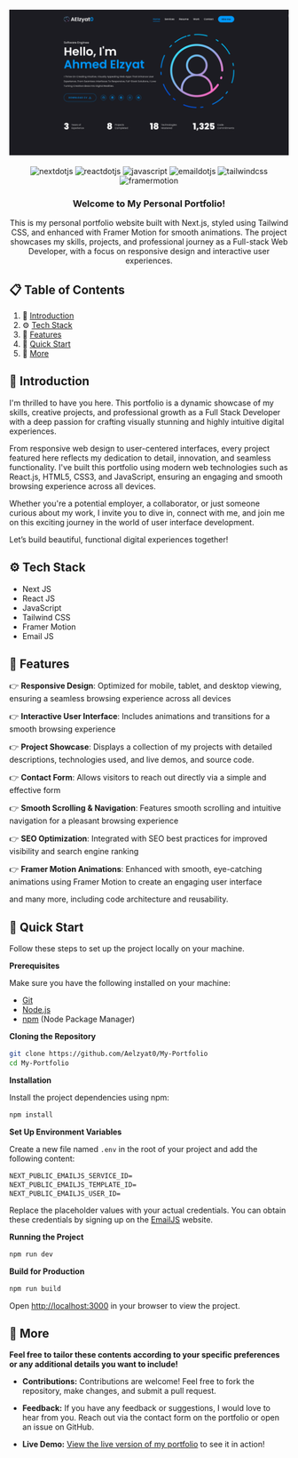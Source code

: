 <div align="center">
  <br />
    <a href="https://my-portfolio-self-two-33.vercel.app/" target="_blank">
      <img src="/public/assets/preview.png" alt="Menath's Portfolio">
    </a>
  <br />

  <br />
  <div>
    <img src="https://img.shields.io/badge/Next%20JS-000000.svg?style=for-the-badge&logo=nextdotjs&logoColor=white" alt="nextdotjs" />
    <img src="https://img.shields.io/badge/React%20JS-61DAFB.svg?style=for-the-badge&logo=React&logoColor=black" alt="reactdotjs" />
    <img src="https://img.shields.io/badge/JavaScript-F7DF1E.svg?style=for-the-badge&logo=JavaScript&logoColor=black" alt="javascript" />
    <img src="https://img.shields.io/badge/Email%20JS-DD344C.svg?style=for-the-badge&logo=EmailJS&logoColor=white" alt="emaildotjs" />
    <img src="https://img.shields.io/badge/Tailwind%20CSS-06B6D4.svg?style=for-the-badge&logo=Tailwind-CSS&logoColor=white" alt="tailwindcss" />
    <img src="https://img.shields.io/badge/Framer%20Motion-0055FF.svg?style=for-the-badge&logo=Framer&logoColor=white" alt="framermotion" />
  </div>

  <h3 align="center">Welcome to My Personal Portfolio!</h3>

   <div align="center">
     This is my personal portfolio website built with Next.js, styled using Tailwind CSS, and enhanced with Framer Motion for smooth animations. The project showcases my skills, projects, and professional journey as a Full-stack Web Developer, with a focus on responsive design and interactive user experiences.
    </div>
</div>

## 📋 <a name="table">Table of Contents</a>

1. 🤖 [Introduction](#introduction)
2. ⚙️ [Tech Stack](#tech-stack)
3. 🔋 [Features](#features)
4. 🤸 [Quick Start](#quick-start)
5. 🚀 [More](#more)

## <a name="introduction">🤖 Introduction</a>

I'm thrilled to have you here. This portfolio is a dynamic showcase of my skills, creative projects, and professional growth as a Full Stack Developer with a deep passion for crafting visually stunning and highly intuitive digital experiences.

From responsive web design to user-centered interfaces, every project featured here reflects my dedication to detail, innovation, and seamless functionality. I've built this portfolio using modern web technologies such as React.js, HTML5, CSS3, and JavaScript, ensuring an engaging and smooth browsing experience across all devices.

Whether you're a potential employer, a collaborator, or just someone curious about my work, I invite you to dive in, connect with me, and join me on this exciting journey in the world of user interface development.

Let’s build beautiful, functional digital experiences together!

## <a name="tech-stack">⚙️ Tech Stack</a>

- Next JS
- React JS
- JavaScript
- Tailwind CSS
- Framer Motion
- Email JS

## <a name="features">🔋 Features</a>

👉 **Responsive Design**: Optimized for mobile, tablet, and desktop viewing, ensuring a seamless browsing experience across all devices

👉 **Interactive User Interface**: Includes animations and transitions for a smooth browsing experience

👉 **Project Showcase**: Displays a collection of my projects with detailed descriptions, technologies used, and live demos, and source code.

👉 **Contact Form**: Allows visitors to reach out directly via a simple and effective form

👉 **Smooth Scrolling & Navigation**: Features smooth scrolling and intuitive navigation for a pleasant browsing experience

👉 **SEO Optimization**: Integrated with SEO best practices for improved visibility and search engine ranking

👉 **Framer Motion Animations**: Enhanced with smooth, eye-catching animations using Framer Motion to create an engaging user interface

and many more, including code architecture and reusability.

## <a name="quick-start">🤸 Quick Start</a>

Follow these steps to set up the project locally on your machine.

**Prerequisites**

Make sure you have the following installed on your machine:

- [Git](https://git-scm.com/)
- [Node.js](https://nodejs.org/en)
- [npm](https://www.npmjs.com/) (Node Package Manager)

**Cloning the Repository**

```bash
git clone https://github.com/Aelzyat0/My-Portfolio
cd My-Portfolio
```

**Installation**

Install the project dependencies using npm:

```bash
npm install
```

**Set Up Environment Variables**

Create a new file named `.env` in the root of your project and add the following content:

```env
NEXT_PUBLIC_EMAILJS_SERVICE_ID=
NEXT_PUBLIC_EMAILJS_TEMPLATE_ID=
NEXT_PUBLIC_EMAILJS_USER_ID=
```

Replace the placeholder values with your actual credentials. You can obtain these credentials by signing up on the [EmailJS](https://www.emailjs.com/) website.

**Running the Project**

```bash
npm run dev
```

**Build for Production**

```bash
npm run build
```

Open [http://localhost:3000](http://localhost:3000) in your browser to view the project.

## <a name="more">🚀 More</a>

**Feel free to tailor these contents according to your specific preferences or any additional details you want to include!**

- **Contributions:** Contributions are welcome! Feel free to fork the repository, make changes, and submit a pull request.

- **Feedback:** If you have any feedback or suggestions, I would love to hear from you. Reach out via the contact form on the portfolio or open an issue on GitHub.

- **Live Demo:** [View the live version of my portfolio]([https://menath-portfolio.vercel.app/](https://my-portfolio-self-two-33.vercel.app/)) to see it in action!
